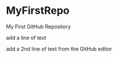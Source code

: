 # MyFirstRepo
My First GitHub Repository

add a line of text

add a 2nd line of text from the GitHub editor
